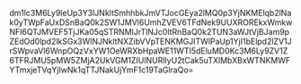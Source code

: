 dm1lc3M6Ly9leUp3Y3lJNkltSmhhbkJmVTJocGEya2lMQ0p3YjNKMElqb2lNak0yTWpFaUxDSnBaQ0k2SW1JMVl6UmhZVEV6TFdNek9UUXROREkxWmkwNFl6QTJMVEF5TjJKa05qSTRNMlJrTlNJc0ltRnBaQ0k2TUN3aWJtVjBJam9pZEdOd0lpd2lkSGx3WlNJNkltNXZibVVpTENKMGJITWlPaUp1YjI1bElpd2lZV1JrSWpvaVl6WnpOQzVxYW1OeWRXbHpaWE11WTI5dEluMD0Kc3M6Ly9ZV1Z6TFRJMU5pMW5ZMjA2UkVGM1ZIUlNURlIyU2tCak5uTXlMbXBxWTNKMWFYTmxjeTVqYjIwNk1qTTJNakUjYmF1c19TaGlraQo=
